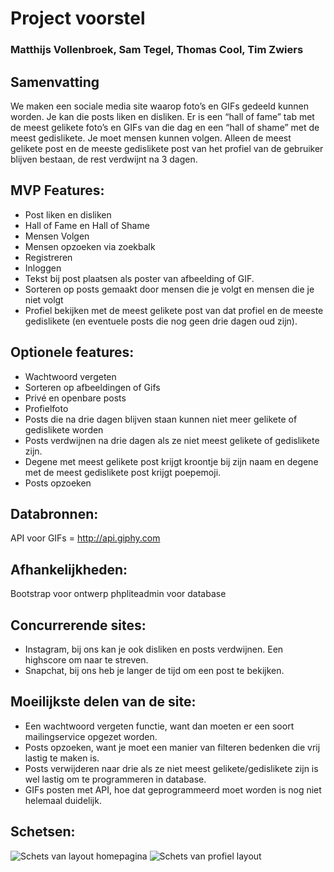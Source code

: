 # Project voorstel
### Matthijs Vollenbroek, Sam Tegel, Thomas Cool, Tim Zwiers
## Samenvatting
We maken een sociale media site waarop foto’s en GIFs gedeeld kunnen worden. Je kan die posts liken en disliken. Er is een “hall of fame” tab met de meest gelikete foto’s en GIFs van die dag en een “hall of shame” met de meest gedislikete. Je moet mensen kunnen volgen. Alleen de meest gelikete post en de meeste gedislikete post van het profiel van de gebruiker blijven bestaan, de rest verdwijnt na 3 dagen.

## MVP Features:
-	Post liken en disliken
-	Hall of Fame en Hall of Shame
-	Mensen Volgen
-	Mensen opzoeken via zoekbalk
-	Registreren
-	Inloggen
-	Tekst bij post plaatsen als poster van afbeelding of GIF.
-	Sorteren op posts gemaakt door mensen die je volgt en mensen die je niet volgt
-	Profiel bekijken met de meest gelikete post van dat profiel en de meeste gedislikete (en eventuele posts die nog geen drie dagen oud zijn). 
## Optionele features:
-	Wachtwoord vergeten
-	Sorteren op afbeeldingen of Gifs
-	Privé en openbare posts
-	Profielfoto
-	Posts die na drie dagen blijven staan kunnen niet meer gelikete of gedislikete worden
-	Posts verdwijnen na drie dagen als ze niet meest gelikete of gedislikete zijn.
-	Degene met meest gelikete post krijgt kroontje bij zijn naam en degene met de meest gedislikete post krijgt poepemoji.
-	Posts opzoeken
## Databronnen:
API voor GIFs = http://api.giphy.com

## Afhankelijkheden:
Bootstrap voor ontwerp
phpliteadmin voor database

## Concurrerende sites:
-	Instagram, bij ons kan je ook disliken en posts verdwijnen. Een highscore om naar te streven.
-	Snapchat, bij ons heb je langer de tijd om een post te bekijken.

 
## Moeilijkste delen van de site:
-	Een wachtwoord vergeten functie, want dan moeten er een soort mailingservice opgezet worden.
-	Posts opzoeken, want je moet een manier van filteren bedenken die vrij lastig te maken is.
-	Posts verwijderen naar drie als ze niet meest gelikete/gedislikete zijn is wel lastig om te programmeren in database.
-	GIFs posten met API, hoe dat geprogrammeerd moet worden is nog niet helemaal duidelijk.

## Schetsen:
![Schets van layout homepagina](images/hoofdscherm.jpg)
![Schets van profiel layout](images/profielpagina.jpg)
